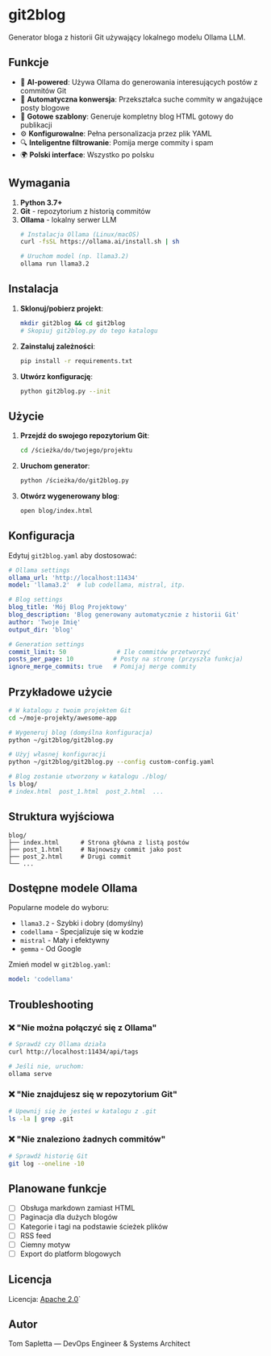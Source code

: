 # git2blog

Generator bloga z historii Git używający lokalnego modelu Ollama LLM.

## Funkcje

- 🤖 **AI-powered**: Używa Ollama do generowania interesujących postów z commitów Git
- 📝 **Automatyczna konwersja**: Przekształca suche commity w angażujące posty blogowe
- 🎨 **Gotowe szablony**: Generuje kompletny blog HTML gotowy do publikacji
- ⚙️ **Konfigurowalne**: Pełna personalizacja przez plik YAML
- 🔍 **Inteligentne filtrowanie**: Pomija merge commity i spam
- 🌍 **Polski interface**: Wszystko po polsku

## Wymagania

1. **Python 3.7+**
2. **Git** - repozytorium z historią commitów
3. **Ollama** - lokalny serwer LLM
   ```bash
   # Instalacja Ollama (Linux/macOS)
   curl -fsSL https://ollama.ai/install.sh | sh
   
   # Uruchom model (np. llama3.2)
   ollama run llama3.2
   ```

## Instalacja

1. **Sklonuj/pobierz projekt**:
   ```bash
   mkdir git2blog && cd git2blog
   # Skopiuj git2blog.py do tego katalogu
   ```

2. **Zainstaluj zależności**:
   ```bash
   pip install -r requirements.txt
   ```

3. **Utwórz konfigurację**:
   ```bash
   python git2blog.py --init
   ```

## Użycie

1. **Przejdź do swojego repozytorium Git**:
   ```bash
   cd /ścieżka/do/twojego/projektu
   ```

2. **Uruchom generator**:
   ```bash
   python /ścieżka/do/git2blog.py
   ```

3. **Otwórz wygenerowany blog**:
   ```bash
   open blog/index.html
   ```

## Konfiguracja

Edytuj `git2blog.yaml` aby dostosować:

```yaml
# Ollama settings
ollama_url: 'http://localhost:11434'
model: 'llama3.2'  # lub codellama, mistral, itp.

# Blog settings
blog_title: 'Mój Blog Projektowy'
blog_description: 'Blog generowany automatycznie z historii Git'
author: 'Twoje Imię'
output_dir: 'blog'

# Generation settings
commit_limit: 50              # Ile commitów przetworzyć
posts_per_page: 10           # Posty na stronę (przyszła funkcja)
ignore_merge_commits: true   # Pomijaj merge commity
```

## Przykładowe użycie

```bash
# W katalogu z twoim projektem Git
cd ~/moje-projekty/awesome-app

# Wygeneruj blog (domyślna konfiguracja)
python ~/git2blog/git2blog.py

# Użyj własnej konfiguracji
python ~/git2blog/git2blog.py --config custom-config.yaml

# Blog zostanie utworzony w katalogu ./blog/
ls blog/
# index.html  post_1.html  post_2.html  ...
```

## Struktura wyjściowa

```
blog/
├── index.html      # Strona główna z listą postów
├── post_1.html     # Najnowszy commit jako post
├── post_2.html     # Drugi commit
└── ...
```

## Dostępne modele Ollama

Popularne modele do wyboru:
- `llama3.2` - Szybki i dobry (domyślny)
- `codellama` - Specjalizuje się w kodzie
- `mistral` - Mały i efektywny
- `gemma` - Od Google

Zmień model w `git2blog.yaml`:
```yaml
model: 'codellama'
```

## Troubleshooting

### ❌ "Nie można połączyć się z Ollama"
```bash
# Sprawdź czy Ollama działa
curl http://localhost:11434/api/tags

# Jeśli nie, uruchom:
ollama serve
```

### ❌ "Nie znajdujesz się w repozytorium Git"
```bash
# Upewnij się że jesteś w katalogu z .git
ls -la | grep .git
```

### ❌ "Nie znaleziono żadnych commitów"
```bash
# Sprawdź historię Git
git log --oneline -10
```

## Planowane funkcje

- [ ] Obsługa markdown zamiast HTML
- [ ] Paginacja dla dużych blogów  
- [ ] Kategorie i tagi na podstawie ścieżek plików
- [ ] RSS feed
- [ ] Ciemny motyw
- [ ] Export do platform blogowych

## Licencja

Licencja: [Apache 2.0](LICENSE)`

## Autor

Tom Sapletta — DevOps Engineer & Systems Architect